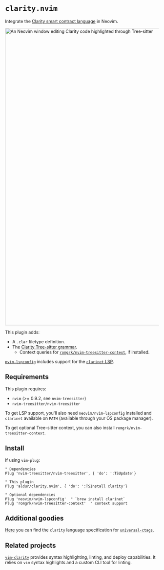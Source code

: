 # `clarity.nvim`

Integrate the [Clarity smart contract language][0] in Neovim.

<img width="971" alt="An Neovim window editing Clarity code highlighted through Tree-sitter" src="https://github.com/user-attachments/assets/f7a0b046-85cb-485d-9afe-b29f6157b3c9">

This plugin adds:

- A `.clar` filetype definition.
- The [Clarity Tree-sitter grammar][1].
  - Context queries for [`romgrk/nvim-treesitter-context`][2], if installed.

[`nvim-lspconfig`][4] includes support for the [`clarinet` LSP][3].

## Requirements

This plugin requires:

- `nvim` (>= 0.9.2, see `nvim-treesitter`)
- `nvim-treesitter/nvim-treesitter`

To get LSP support, you'll also need `neovim/nvim-lspconfig` installed and
`clarinet` available on `PATH` (available through your OS package manager).

To get optional Tree-sitter context, you can also install
`romgrk/nvim-treesitter-context`.

## Install

If using `vim-plug`:

```vim
" Dependencies
Plug 'nvim-treesitter/nvim-treesitter', { 'do': ':TSUpdate'}

" This plugin
Plug 'aldur/clarity.nvim', { 'do': ':TSInstall clarity'}

" Optional dependencies
Plug 'neovim/nvim-lspconfig'  " `brew install clarinet`
Plug 'romgrk/nvim-treesitter-context'  " context support
```

## Additional goodies

[Here][5] you can find the `clarity` language specification for
[`universal-ctags`][6].

## Related projects

[`vim-clarity`][vim-clarity] provides syntax highlighting, linting, and deploy
capabilities. It relies on `vim` syntax highlights and a custom CLI tool for
linting.

[vim-clarity]: https://github.com/alexkeating/vim-clarity

[0]: https://clarity-lang.org
[1]: https://github.com/xlittlerag/tree-sitter-clarity
[2]: https://github.com/romgrk/nvim-treesitter-context
[3]: https://github.com/hirosystems/clarinet/tree/main/components/clarity-lsp
[4]: https://github.com/neovim/nvim-lspconfig
[5]: https://github.com/aldur/dotfiles/blob/master/various/ctags/clarity.ctags
[6]: https://github.com/universal-ctags/ctags
